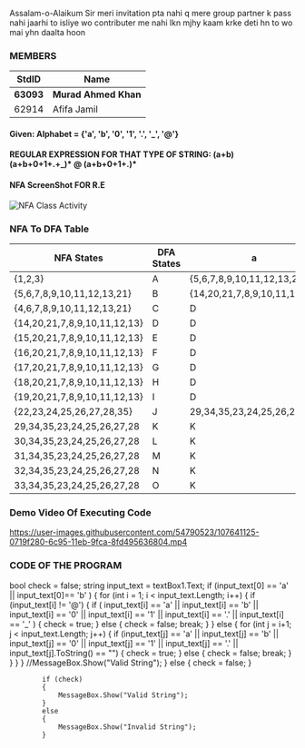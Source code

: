 Assalam-o-Alaikum Sir meri invitation pta nahi q mere group partner k pass nahi jaarhi to isliye wo contributer me nahi lkn mjhy kaam krke deti hn to wo mai yhn daalta hoon
### MEMBERS ###
StdID | Name
------------ | -------------
**63093** | **Murad Ahmed Khan** <!--Group Leader-->
62914 | Afifa Jamil


#### Given:  Alphabet = {'a', 'b', '0', '1', '.', '_', '@'}

#### REGULAR EXPRESSION FOR THAT TYPE OF STRING: (a+b)(a+b+0+1+.+_)* @ (a+b+0+1+.)*

#### NFA ScreenShot FOR R.E ####

![NFA Class Activity](https://user-images.githubusercontent.com/54790523/107609242-4b29da80-6c36-11eb-9149-26cd0eb04ef0.jpg)

### NFA To DFA Table ###

| NFA States                    | DFA States | a                            | b                            | 0                            | 1                            | _                            |  "."                         | @                         |
|------------------------------|-----------|------------------------------|------------------------------|------------------------------|------------------------------|------------------------------|------------------------------|---------------------------|
| {1,2,3}                      | A         | {5,6,7,8,9,10,11,12,13,21}   | {4,6,7,8,9,10,11,12,13,21}   | -                            | -                            | -                            | -                            | -                         |
| {5,6,7,8,9,10,11,12,13,21}   | B         | {14,20,21,7,8,9,10,11,12,13} | {15,20,21,7,8,9,10,11,12,13} | {16,20,21,7,8,9,10,11,12,13} | {17,20,21,7,8,9,10,11,12,13} | {18,20,21,7,8,9,10,11,12,13} | {19,20,21,7,8,9,10,11,12,13} | {22,23,24,25,26,27,28,35} |
| {4,6,7,8,9,10,11,12,13,21}   | C         | D                            | E                            | F                            | G                            | H                            | I                            | J                         |
| {14,20,21,7,8,9,10,11,12,13} | D         | D                            | E                            | F                            | G                            | H                            | I                            | j                         |
| {15,20,21,7,8,9,10,11,12,13} | E         | D                            | E                            | F                            | G                            | H                            | I                            | J                         |
| {16,20,21,7,8,9,10,11,12,13} | F         | D                            | E                            | F                            | G                            | H                            | I                            | J                         |
| {17,20,21,7,8,9,10,11,12,13} | G         | D                            | E                            | F                            | G                            | H                            | I                            | J                         |
| {18,20,21,7,8,9,10,11,12,13} | H         | D                            | E                            | F                            | G                            | H                            | I                            | J                         |
| {19,20,21,7,8,9,10,11,12,13} | I         | D                            | E                            | F                            | G                            | H                            | I                            | J                         |
| {22,23,24,25,26,27,28,35}    | J         | 29,34,35,23,24,25,26,27,28   | 30,34,35,23,24,25,26,27,28   | 31,34,35,23,24,25,26,27,28   | 32,34,35,23,24,25,26,27,28   | -                            | 33,34,35,23,24,25,26,27,28   | -                         |
| 29,34,35,23,24,25,26,27,28   | K         | K                            | L                            | M                            | N                            | -                            | O                            | -                         |
| 30,34,35,23,24,25,26,27,28   | L         | K                            | L                            | M                            | N                            | -                            | O                            | -                         |
| 31,34,35,23,24,25,26,27,28   | M         | K                            | L                            | M                            | N                            | -                            | O                            | -                         |
| 32,34,35,23,24,25,26,27,28   | N         | K                            | L                            | M                            | N                            | -                            | O                            | -                         |
| 33,34,35,23,24,25,26,27,28   | O         | K                            | L                            | M                            | N                            | -                            | O                            | -                         |


### Demo Video Of Executing Code ###

https://user-images.githubusercontent.com/54790523/107641125-0719f280-6c95-11eb-9fca-8fd495636804.mp4


### CODE OF THE PROGRAM ###

bool check = false;
            string input_text = textBox1.Text;
            if (input_text[0] == 'a' || input_text[0]== 'b' )
            {
                for (int i = 1; i < input_text.Length; i++)
                {
                    if (input_text[i] != '@')
                    {
                        if ( input_text[i] == 'a' || input_text[i] == 'b' || input_text[i] == '0' || input_text[i] == '1' || input_text[i] == '.' || input_text[i] == '_'  )
                        {
                            check = true;
                        }
                        else
                        {
                            check = false;
                            break;
                        }
                    }
                    else
                    {
                        for (int j = i+1; j < input_text.Length; j++)
                        {
                            if (input_text[j] == 'a' || input_text[j] == 'b' || input_text[j] == '0' || input_text[j] == '1' || input_text[j] == '.' || input_text[j].ToString() == "")
                            {
                                check = true;
                            }
                            else
                            {
                                check = false;
                                break;
                            }
                        }
                    }
                }
                //MessageBox.Show("Valid String");
            }
            else
            {
                check = false;
            }

            if (check)
            {
                MessageBox.Show("Valid String");
            }
            else
            {
                MessageBox.Show("Invalid String");
            }

